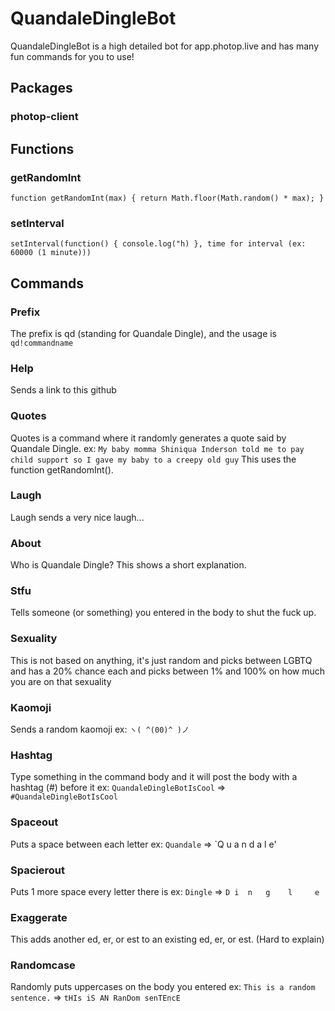 # QuandaleDingleBot
QuandaleDingleBot is a high detailed bot for app.photop.live and has many fun commands for you to use!
## Packages
### photop-client
## Functions
### getRandomInt
`function getRandomInt(max) {
  return Math.floor(Math.random() * max);
}`
### setInterval
`setInterval(function() {
  console.log("h)
}, time for interval (ex: 60000 (1 minute)))`
## Commands
### Prefix
The prefix is qd (standing for Quandale Dingle), and the usage is `qd!commandname`
### Help
Sends a link to this github
### Quotes
Quotes is a command where it randomly generates a quote said by Quandale Dingle. ex: `My baby momma Shiniqua Inderson told me to pay child support so I gave my baby to a creepy old guy` This uses the function getRandomInt().
### Laugh
Laugh sends a very nice laugh...
### About
Who is Quandale Dingle? This shows a short explanation.
### Stfu
Tells someone (or something) you entered in the body to shut the fuck up.
### Sexuality
This is not based on anything, it's just random and picks between LGBTQ and has a 20% chance each and picks between 1% and 100% on how much you are on that sexuality
### Kaomoji
Sends a random kaomoji ex: `ヽ( ^(00)^ )ノ`
### Hashtag
Type something in the command body and it will post the body with a hashtag (#) before it ex: `QuandaleDingleBotIsCool` => `#QuandaleDingleBotIsCool`
### Spaceout
Puts a space between each letter ex: `Quandale` => `Q u a n d a l e'
### Spacierout
Puts 1 more space every letter there is ex: `Dingle` => `D i  n   g    l     e`
### Exaggerate
This adds another ed, er, or est to an existing ed, er, or est. (Hard to explain)
### Randomcase
Randomly puts uppercases on the body you entered ex: `This is a random sentence.` => `tHIs iS AN RanDom senTEncE`
